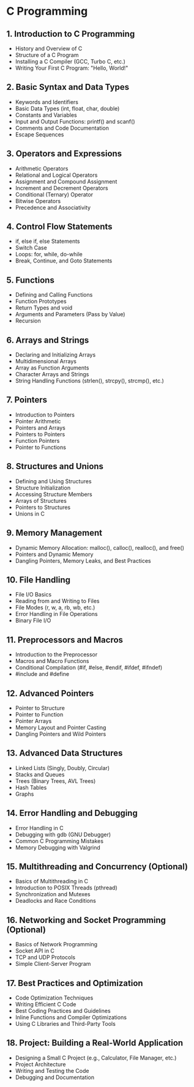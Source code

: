 # C Programming

## 1. Introduction to C Programming

- History and Overview of C
- Structure of a C Program
- Installing a C Compiler (GCC, Turbo C, etc.)
- Writing Your First C Program: "Hello, World!"

## 2. Basic Syntax and Data Types

- Keywords and Identifiers
- Basic Data Types (int, float, char, double)
- Constants and Variables
- Input and Output Functions: printf() and scanf()
- Comments and Code Documentation
- Escape Sequences

## 3. Operators and Expressions

- Arithmetic Operators
- Relational and Logical Operators
- Assignment and Compound Assignment
- Increment and Decrement Operators
- Conditional (Ternary) Operator
- Bitwise Operators
- Precedence and Associativity

## 4. Control Flow Statements

- if, else if, else Statements
- Switch Case
- Loops: for, while, do-while
- Break, Continue, and Goto Statements

## 5. Functions

- Defining and Calling Functions
- Function Prototypes
- Return Types and void
- Arguments and Parameters (Pass by Value)
- Recursion

## 6. Arrays and Strings

- Declaring and Initializing Arrays
- Multidimensional Arrays
- Array as Function Arguments
- Character Arrays and Strings
- String Handling Functions (strlen(), strcpy(), strcmp(), etc.)

## 7. Pointers

- Introduction to Pointers
- Pointer Arithmetic
- Pointers and Arrays
- Pointers to Pointers
- Function Pointers
- Pointer to Functions

## 8. Structures and Unions

- Defining and Using Structures
- Structure Initialization
- Accessing Structure Members
- Arrays of Structures
- Pointers to Structures
- Unions in C

## 9. Memory Management

- Dynamic Memory Allocation: malloc(), calloc(), realloc(), and free()
- Pointers and Dynamic Memory
- Dangling Pointers, Memory Leaks, and Best Practices

## 10. File Handling

- File I/O Basics
- Reading from and Writing to Files
- File Modes (r, w, a, rb, wb, etc.)
- Error Handling in File Operations
- Binary File I/O

## 11. Preprocessors and Macros

- Introduction to the Preprocessor
- Macros and Macro Functions
- Conditional Compilation (#if, #else, #endif, #ifdef, #ifndef)
- #include and #define

## 12. Advanced Pointers

- Pointer to Structure
- Pointer to Function
- Pointer Arrays
- Memory Layout and Pointer Casting
- Dangling Pointers and Wild Pointers

## 13. Advanced Data Structures

- Linked Lists (Singly, Doubly, Circular)
- Stacks and Queues
- Trees (Binary Trees, AVL Trees)
- Hash Tables
- Graphs

## 14. Error Handling and Debugging

- Error Handling in C
- Debugging with gdb (GNU Debugger)
- Common C Programming Mistakes
- Memory Debugging with Valgrind

## 15. Multithreading and Concurrency (Optional)

- Basics of Multithreading in C
- Introduction to POSIX Threads (pthread)
- Synchronization and Mutexes
- Deadlocks and Race Conditions

## 16. Networking and Socket Programming (Optional)

- Basics of Network Programming
- Socket API in C
- TCP and UDP Protocols
- Simple Client-Server Program

## 17. Best Practices and Optimization

- Code Optimization Techniques
- Writing Efficient C Code
- Best Coding Practices and Guidelines
- Inline Functions and Compiler Optimizations
- Using C Libraries and Third-Party Tools

## 18. Project: Building a Real-World Application

- Designing a Small C Project (e.g., Calculator, File Manager, etc.)
- Project Architecture
- Writing and Testing the Code
- Debugging and Documentation
